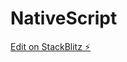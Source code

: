 # NativeScript

[Edit on StackBlitz ⚡️](https://stackblitz.com/edit/nativescript-stackblitz-templates-cxw8by)